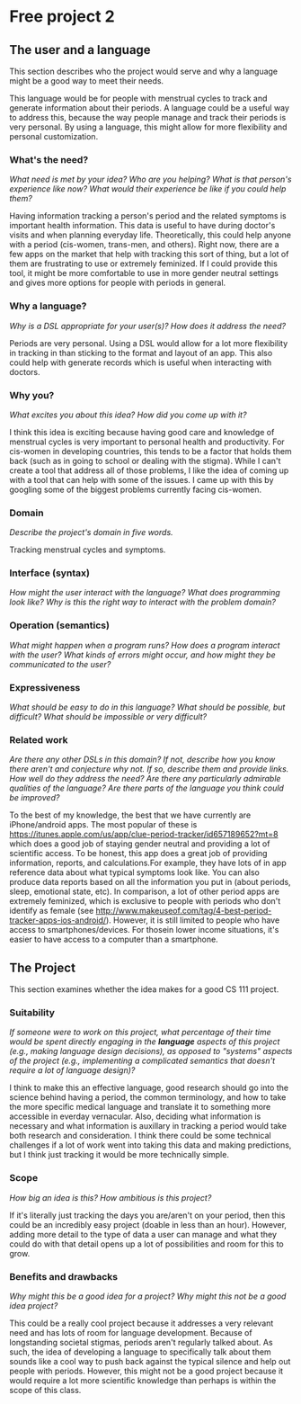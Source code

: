 # Free project 2


## The user and a language
This section describes who the project would serve and why a language might be a
good way to meet their needs.

This language would be for people with menstrual cycles to track and generate 
information about their periods. A language could be a useful way to address this, 
because the way people manage and track their periods is very personal. By using
a language, this might allow for more flexibility and personal customization.


### What's the need?
_What need is met by your idea? Who are you helping? What is that person's
experience like now? What would their experience be like if you could help 
them?_

Having information tracking a person's period and the related symptoms is
important health information. This data is useful to have during doctor's
visits and when planning everyday life. Theoretically, this could help
anyone with a period (cis-women, trans-men, and others). Right now,
there are a few apps on the market that help with tracking this sort
of thing, but a lot of them are frustrating to use or extremely feminized.
If I could provide this tool, it might be more comfortable to use in
more gender neutral settings and gives more options for people with
periods in general.


### Why a language?
_Why is a DSL appropriate for your user(s)? How does it address the need?_

Periods are very personal. Using a DSL would allow for a lot more flexibility
in tracking in than sticking to the format and layout of an app. This also
could help with generate records which is useful when interacting with doctors.

### Why you?
_What excites you about this idea? How did you come up with it?_

I think this idea is exciting because having good care and knowledge of 
menstrual cycles is very important to personal health and productivity.
For cis-women in developing countries, this tends to be a factor that 
holds them back (such as in going to school or dealing with the stigma).
While I can't create a tool that address all of those problems, I like
the idea of coming up with a tool that can help with some of the issues.
I came up with this by googling some of the biggest problems currently 
facing cis-women.

### Domain
_Describe the project's domain in five words._

Tracking menstrual cycles and symptoms.


### Interface (syntax)
_How might the user interact with the language? What does programming look 
like? Why is this the right way to interact with the problem domain?_ 


### Operation (semantics)
_What might happen when a program runs? How does a program interact with the
user? What kinds of errors might occur, and how might they be communicated to
the user?_


### Expressiveness
_What should be easy to do in this language? What should be possible, but
difficult? What should be impossible or very difficult?_


### Related work
_Are there any other DSLs in this domain? If not, describe how you know there
aren't and conjecture why not. If so, describe them and provide links. How well 
do they address the need? Are there any particularly admirable qualities of the
language? Are there parts of the language you think could be improved?_

To the best of my knowledge, the best that we have currently are iPhone/android
apps. The most popular of these is https://itunes.apple.com/us/app/clue-period-tracker/id657189652?mt=8
which does a good job of staying gender neutral and providing a lot of scientific access.
To be honest, this app does a great job of providing information, reports, and calculations.For
example, they have lots of in app reference data about what typical symptoms look like. You 
can also produce data reports based on all the information you put in (about periods, sleep,
emotional state, etc). In comparison, a lot of other period apps are extremely feminized,
which is exclusive to people with periods who don't identify as female (see http://www.makeuseof.com/tag/4-best-period-tracker-apps-ios-android/). However, it is still 
limited to people who have access to smartphones/devices. For thosein lower income situations, 
it's easier to have access to a computer than a smartphone.

## The Project
This section examines whether the idea makes for a good CS 111 project.


### Suitability
_If someone were to work on this project, what percentage of their time would be
spent directly engaging in the **language** aspects of this project (e.g.,
making language design decisions), as opposed to "systems" aspects of the
project (e.g., implementing a complicated semantics that doesn't require a lot
of language design)?_

I think to make this an effective language, good research should go into the 
science behind having a period, the common terminology, and how to take the 
more specific medical language and translate it to something more accessible
in everday vernacular. Also, deciding what information is necessary and what
information is auxillary in tracking a period would take both research and
consideration. I think there could be some technical challenges if a lot of 
work went into taking this data and making predictions, but I think just
tracking it would be more technically simple.

### Scope
_How big an idea is this? How ambitious is this project?_

If it's literally just tracking the days you are/aren't on your period, 
then this could be an incredibly easy project (doable in less than an hour).
However, adding more detail to the type of data a user can manage and what 
they could do with that detail opens up a lot of possibilities and room
for this to grow.


### Benefits and drawbacks
_Why might this be a good idea for a project? Why might this not be a good idea 
project?_

This could be a really cool project because it addresses a very relevant need and has
lots of room for language development. Because of longstanding societal stigmas, periods
aren't regularly talked about. As such, the idea of developing a language to specifically
talk about them sounds like a cool way to push back against the typical silence and help 
out people with periods. However, this might not be a good project because it would 
require a lot more scientific knowledge than perhaps is within the scope of this class.



